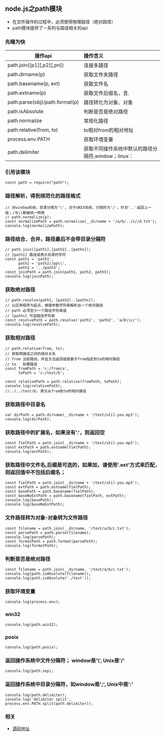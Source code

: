 ## node.js之path模块
* 在文件操作的过程中，必须使用物理路径（绝对路径）
* path模块提供了一系列与路径相关的api




### 先睹为快
| 操作api                          | 操作含义                                    | 
| ------------------------------- |:------------------------------------------ |
| path.join([p1][,p2][,pn])       | 连接多路径                                   |
| path.dirname(p)                 | 获取文件夹路径                               |
| path.basename(p, ext)           | 获取文件名                                   |
| path.extname(p)                 | 获取文件后缀名，含.                           |
| path.parse(obj)/path.format(p)  | 路径转化为对象、对象                           |
| path.isAbsolute                 | 判断是否是绝对路径                            |
| path.normalize                  | 常规化路径                                   |
| path.relative(from, to)         | to相对from的相对地址
| process.env.PATH                | 获取环境变量                                  |
| path.delimiter                  | 获取不同操作系统中默认的路径分隔符,window；linux：|




### 引用该模块

```
const path = require("path");
```




### 路径解析，得到规范化的路径格式

```
// 对window系统，目录分隔为'\', 对于UNIX系统，分隔符为'/'，针对'..'返回上一级；/与\\都被统一转换
// path.normalize(p);
const normalizePath = path.normalize(__dirname + '/a/b/../c//d.txt');
console.log(normalizePath);
```



### 路径结合、合并，路径最后不会带目录分隔符

```
// path.join([path1],[path2]..[pathn]);
// [path1] 路径或表示目录的字符
const path1 = 'path1',
      path2 = 'path2//pp\\',
      path3 = '../path3';
const joinPath = path.join(path1, path2, path3);
console.log(joinPath);
```



### 获取绝对路径

```
// path.resolve(path1, [path2]..[pathn]);
// 以应用程序为起点，根据参数字符串解析出一个绝对路径
// path 必须至少一个路径字符串值
// [pathn] 可选路径字符串
const resolvePath = path.resolve('path1', 'path2', 'a/b\\c/');
console.log(resolvePath);
```




### 获取相对路径

```
// path.relative(from, to);
// 获取两路径之间的相对关系
// from 当前路径，并且方法返回值是基于from指定到to的相对路径
// to   到哪路径
const fromPath = 'c:/from/a', 
      toPath = 'c:/test/b';

const relativePath = path.relative(fromPath, toPath);
console.log(relativePath); 
//../../test/b; 表示从from到to的相对路径
```





### 获取路径中目录名

```
var dirPath = path.dirname(__dirname + '/test/util-you.mp3');
console.log(dirPath);
```




### 获取路径中的扩展名，如果没有'.'，则返回空
``` 
const fielPath = path.join(__dirname + '/test/util-you.mp3');
const extPath = path.extname(fielPath);
console.log(extPath);
```




### 获取路径中文件名,后缀是可选的，如果加，请使用'.ext'方式来匹配，则返回值中不包括后缀名；
```
const fielPath = path.join(__dirname + '/test/util-you.mp3');
const extPath = path.extname(fielPath);
const basePath = path.basename(fielPath);
const baseNoExtPath = path.basename(fielPath, extPath);
console.log(basePath);
console.log(baseNoExtPath);
```





### 文件路径转为对象-对象转为文件路径
```
const filename = path.join(__dirname, '/test/a/b/c.txt');
const parsePath = path.parse(filename);
console.log(parsePath);
const formatPath = path.format(parsePath);
console.log(formatPath);
```



### 判断是否是绝对路径
```
const filename = path.join(__dirname, '/test/a/b/c.txt');
console.log(path.isAbsolute(filename));
console.log(path.isAbsolute('./test'));
```




### 获取环境变量
```  
console.log(process.env);
```




### win32
```
console.log(path.win32);
```




### posix
```
console.log(path.posix);
```



### 返回操作系统中文件分隔符； window是'\\', Unix是'/'
``` 
console.log(path.sep);
```




### 返回操作系统中目录分隔符，如window是';', Unix中是':'
```
console.log(path.delimiter);
console.log('delimiter split', process.env.PATH.split(path.delimiter));
```


### 相关
* [源码地址](https://github.com/nodejs/node/blob/master/lib/path.js)



